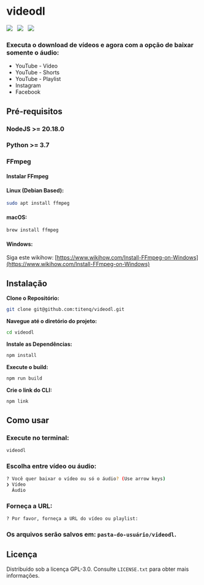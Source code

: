 # videodl

![](https://img.shields.io/github/stars/titenq/quizmania.svg)&nbsp;&nbsp;
![](https://img.shields.io/github/forks/titenq/quizmania.svg)&nbsp;&nbsp;
![](https://img.shields.io/github/issues/titenq/quizmania.svg) 

### Executa o download de vídeos e agora com a opção de baixar somente o áudio:
- YouTube - Vídeo
- YouTube - Shorts
- YouTube - Playlist
- Instagram
- Facebook

## Pré-requisitos

### NodeJS >= 20.18.0

### Python >= 3.7

### FFmpeg

#### Instalar FFmpeg

#### Linux (Debian Based):
```bash
sudo apt install ffmpeg
```

#### macOS:
```bash
brew install ffmpeg
```

#### Windows:
Siga este wikihow: [https://www.wikihow.com/Install-FFmpeg-on-Windows](https://www.wikihow.com/Install-FFmpeg-on-Windows)

## Instalação

**Clone o Repositório:**
```bash
git clone git@github.com:titenq/videodl.git
```

**Navegue até o diretório do projeto:**
```bash
cd videodl
```

**Instale as Dependências:**
```bash
npm install
```

**Execute o build:**
```bash
npm run build
```

**Crie o link do CLI:**
```bash
npm link
```

## Como usar
### Execute no terminal:
```bash
videodl
```

### Escolha entre vídeo ou áudio:
```bash
? Você quer baixar o vídeo ou só o áudio? (Use arrow keys)
❯ Vídeo
  Áudio
```

### Forneça a URL:
```bash
? Por favor, forneça a URL do vídeo ou playlist:
```

### Os arquivos serão salvos em: `pasta-do-usuário/videodl`.

## Licença
Distribuído sob a licença GPL-3.0. Consulte `LICENSE.txt` para obter mais informações.
